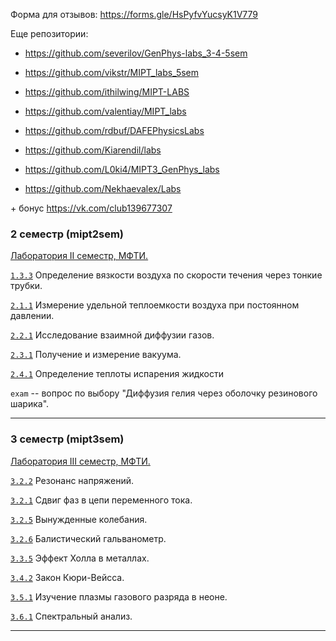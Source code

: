 Форма для отзывов:
https://forms.gle/HsPyfvYucsyK1V779

Еще репозитории: 

+ https://github.com/severilov/GenPhys-labs_3-4-5sem

+ https://github.com/vikstr/MIPT_labs_5sem

+ https://github.com/ithilwing/MIPT-LABS

+ https://github.com/valentiay/MIPT_labs

+ https://github.com/rdbuf/DAFEPhysicsLabs

+ https://github.com/Kiarendil/labs

+ https://github.com/L0ki4/MIPT3_GenPhys_labs

+ https://github.com/Nekhaevalex/Labs

\+ бонус https://vk.com/club139677307

### 2 семестр (mipt2sem)
[Лаборатория II семестр, МФТИ.](https://mipt.ru/education/chair/physics/S_II/lab/)

[`1.3.3`](https://github.com/YHx07/laboratory/blob/master/mipt2sem/1.3.3/1.3.3.pdf) Определение вязкости воздуха по скорости течения через тонкие трубки.

[`2.1.1`](https://github.com/YHx07/laboratory/blob/master/mipt2sem/2.1.1/Lab_2_1_1.pdf) Измерение удельной теплоемкости воздуха при постоянном давлении.

[`2.2.1`](https://github.com/YHx07/laboratory/tree/master/mipt2sem/2.2.1) Исследование взаимной диффузии газов.

[`2.3.1`](https://github.com/YHx07/laboratory/tree/master/mipt2sem/2.3.1) Получение и измерение вакуума.

[`2.4.1`](https://github.com/YHx07/laboratory/tree/master/mipt2sem/2.4.1) Определение теплоты испарения жидкости

`exam` -- вопрос по выбору "Диффузия гелия через оболочку резинового шарика".

---

### 3 семестр (mipt3sem)
[Лаборатория III семестр, МФТИ.](https://mipt.ru/education/chair/physics/S_III/lab_el.php)

[`3.2.2`](https://github.com/YHx07/laboratory/blob/master/mipt3sem/3.2.1/3_2_1.pdf) Резонанс напряжений.

[`3.2.1`](https://github.com/YHx07/laboratory/blob/master/mipt3sem/3.2.2/1_2_2.pdf) Сдвиг фаз в цепи переменного тока.

[`3.2.5`](https://github.com/YHx07/laboratory/tree/master/mipt3sem/3.2.5) Вынужденные колебания.

[`3.2.6`](https://github.com/YHx07/laboratory/blob/master/mipt3sem/3.2.6/3_2_6.pdf) Балистический гальванометр.

[`3.3.5`](https://github.com/YHx07/laboratory/blob/master/mipt3sem/3.3.5/3_3_5.pdf) Эффект Холла в металлах.

[`3.4.2`](https://github.com/YHx07/laboratory/tree/master/mipt3sem/3.4.2) Закон Кюри-Вейсса.

[`3.5.1`](https://github.com/YHx07/laboratory/blob/master/mipt3sem/3.5.1/3_5_1.pdf) Изучение плазмы газового разряда в неоне.

[`3.6.1`](https://github.com/YHx07/laboratory/blob/master/mipt3sem/3.6.1/3_6_1.pdf) Спектральный анализ.

---
